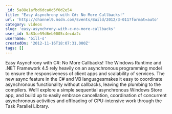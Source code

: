 ```yaml
---
_id: 5a88e1afbd6dca0d5f0d2e54
title: "Easy Asynchrony with C#: No More Callbacks!"
url: 'http://channel9.msdn.com/Events/Build/2012/3-011?format=auto'
category: videos
slug: 'easy-asynchrony-with-c-no-more-callbacks'
user_id: 5a83ce59d6eb0005c4ecda2c
username: 'bill-s'
createdOn: '2012-11-16T18:07:31.000Z'
tags: []
---
```


Easy Asynchrony with C#: No More Callbacks! The Windows Runtime and .NET Framework 4.5 rely heavily on an asynchronous programming model to ensure the responsiveness of client apps and scalability of services. The new async feature in the C# and VB languagesmakes it easy to coordinate asynchronous functionality without callbacks, leaving the plumbing to the compilers. We’ll explore a simple sequential asynchronous Windows Store app, and build up to easily embrace cancellation, coordination of concurrent asynchronous activities and offloading of CPU-intensive work through the Task Parallel Library.
